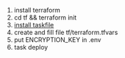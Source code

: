 1. install terraform
2. cd tf && terraform init
3. [install taskfile](https://taskfile.dev/installation/)
4. create and fill file tf/terraform.tfvars
5. put ENCRYPTION_KEY in .env
6. task deploy
